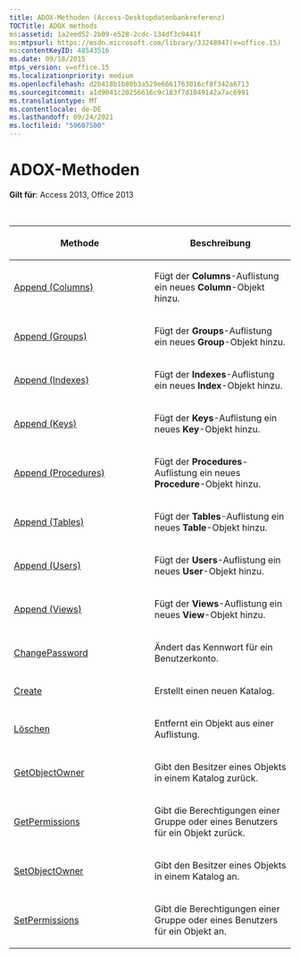 ```yaml
---
title: ADOX-Methoden (Access-Desktopdatenbankreferenz)
TOCTitle: ADOX methods
ms:assetid: 1a2eed52-2b09-e528-2cdc-134df3c9441f
ms:mtpsurl: https://msdn.microsoft.com/library/JJ248947(v=office.15)
ms:contentKeyID: 48543516
ms.date: 09/18/2015
mtps_version: v=office.15
ms.localizationpriority: medium
ms.openlocfilehash: d2b418b1b80b3a529e6661763016cf8f342a6713
ms.sourcegitcommit: a1d9041c20256616c9c183f7d1049142a7ac6991
ms.translationtype: MT
ms.contentlocale: de-DE
ms.lasthandoff: 09/24/2021
ms.locfileid: "59607500"
---
```

# <a name="adox-methods"></a>ADOX-Methoden

**Gilt für**: Access 2013, Office 2013

<br/>

<table>
<colgroup>
<col style="width: 50%" />
<col style="width: 50%" />
</colgroup>
<thead>
<tr class="header">
<th><p>Methode</p></th>
<th><p>Beschreibung</p></th>
</tr>
</thead>
<tbody>
<tr class="odd">
<td><p><a href="append-method-adox-columns.md">Append (Columns)</a></p></td>
<td><p>Fügt der <strong>Columns</strong>-Auflistung ein neues <strong>Column</strong>-Objekt hinzu.</p></td>
</tr>
<tr class="even">
<td><p><a href="append-method-adox-groups.md">Append (Groups)</a></p></td>
<td><p>Fügt der <strong>Groups</strong>-Auflistung ein neues <strong>Group</strong>-Objekt hinzu.</p></td>
</tr>
<tr class="odd">
<td><p><a href="append-method-adox-indexes.md">Append (Indexes)</a></p></td>
<td><p>Fügt der <strong>Indexes</strong>-Auflistung ein neues <strong>Index</strong>-Objekt hinzu.</p></td>
</tr>
<tr class="even">
<td><p><a href="append-method-adox-keys.md">Append (Keys)</a></p></td>
<td><p>Fügt der <strong>Keys</strong>-Auflistung ein neues <strong>Key</strong>-Objekt hinzu.</p></td>
</tr>
<tr class="odd">
<td><p><a href="append-method-adox-procedures.md">Append (Procedures)</a></p></td>
<td><p>Fügt der <strong>Procedures</strong>-Auflistung ein neues <strong>Procedure</strong>-Objekt hinzu.</p></td>
</tr>
<tr class="even">
<td><p><a href="append-method-adox-tables.md">Append (Tables)</a></p></td>
<td><p>Fügt der <strong>Tables</strong>-Auflistung ein neues <strong>Table</strong>-Objekt hinzu.</p></td>
</tr>
<tr class="odd">
<td><p><a href="append-method-adox-users.md">Append (Users)</a></p></td>
<td><p>Fügt der <strong>Users</strong>-Auflistung ein neues <strong>User</strong>-Objekt hinzu.</p></td>
</tr>
<tr class="even">
<td><p><a href="append-method-adox-views.md">Append (Views)</a></p></td>
<td><p>Fügt der <strong>Views</strong>-Auflistung ein neues <strong>View</strong>-Objekt hinzu.</p></td>
</tr>
<tr class="odd">
<td><p><a href="changepassword-method-adox.md">ChangePassword</a></p></td>
<td><p>Ändert das Kennwort für ein Benutzerkonto.</p></td>
</tr>
<tr class="even">
<td><p><a href="create-method-adox.md">Create</a></p></td>
<td><p>Erstellt einen neuen Katalog.</p></td>
</tr>
<tr class="odd">
<td><p><a href="delete-method-adox-collections.md">Löschen</a></p></td>
<td><p>Entfernt ein Objekt aus einer Auflistung.</p></td>
</tr>
<tr class="even">
<td><p><a href="getobjectowner-method-adox.md">GetObjectOwner</a></p></td>
<td><p>Gibt den Besitzer eines Objekts in einem Katalog zurück.</p></td>
</tr>
<tr class="odd">
<td><p><a href="getpermissions-method-adox.md">GetPermissions</a></p></td>
<td><p>Gibt die Berechtigungen einer Gruppe oder eines Benutzers für ein Objekt zurück.</p></td>
</tr>
<tr class="even">
<td><p><a href="https://docs.microsoft.com/office/vba/access/concepts/miscellaneous/setobjectowner-method-adox">SetObjectOwner</a></p></td>
<td><p>Gibt den Besitzer eines Objekts in einem Katalog an.</p></td>
</tr>
<tr class="odd">
<td><p><a href="setpermissions-method-adox.md">SetPermissions</a></p></td>
<td><p>Gibt die Berechtigungen einer Gruppe oder eines Benutzers für ein Objekt an.</p></td>
</tr>
</tbody>
</table>

<br/>
